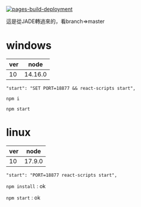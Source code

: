 [![pages-build-deployment](https://github.com/andythebreaker/andythebreaker.github.io/actions/workflows/pages/pages-build-deployment/badge.svg)](https://github.com/andythebreaker/andythebreaker.github.io/actions/workflows/pages/pages-build-deployment)

這是從JADE轉過來的，看branch=>master

# windows

|ver|node|
|--|--|
|10|14.16.0|

`"start": "SET PORT=18877 && react-scripts start",`

`npm i`

`npm start`

# linux

|ver|node|
|--|--|
|10|17.9.0|

`"start": "PORT=18877 react-scripts start",`

`npm install` : ok

`npm start` : ok
